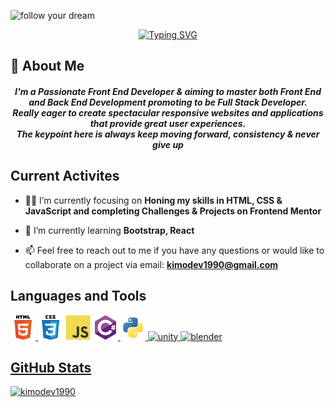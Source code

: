 ![follow your dream](https://github.com/kimodev1990/images-to-readme/assets/146226516/079a1ace-bed6-491c-9694-bcda907ed399)
<div align="center"><a href="https://git.io/typing-svg"><img src="https://readme-typing-svg.herokuapp.com?font=Georgia&weight=700&size=35&duration=1500&pause=500&color=733DF7&center=true&vCenter=true&random=false&width=435&lines=Hi+there!+I'm+Kimo;Front-End+Developer" alt="Typing SVG" /></a></div>

## 🚀 About Me
<h5 align="center">
  I'm a Passionate Front End Developer & aiming to master both Front End and Back End Development promoting to be Full Stack Developer.
  <br>Really eager to create spectacular responsive websites and applications that provide great user experiences.<br>
  The keypoint here is always keep moving forward, consistency & never give up
  </h5>
  
## Current Activites
- 👨‍💻 I’m currently focusing on **Honing my skills in HTML, CSS & JavaScript and completing Challenges & Projects on Frontend Mentor**

- 🧠 I’m currently learning **Bootstrap, React**

- 📫 Feel free to reach out to me if you have any questions or would like to collaborate on a project via email: **kimodev1990@gmail.com**

## Languages and Tools
<p align="left"><a href="https://www.w3.org/html/" target="_blank" rel="noreferrer"> <img src="https://raw.githubusercontent.com/devicons/devicon/master/icons/html5/html5-original-wordmark.svg" alt="html5" width="40" height="40"/> <a href="https://www.w3schools.com/css/" target="_blank" rel="noreferrer"> <img src="https://raw.githubusercontent.com/devicons/devicon/master/icons/css3/css3-original-wordmark.svg" alt="css3" width="40" height="40"/></a> </a><a href="https://developer.mozilla.org/en-US/docs/Web/JavaScript" target="_blank" rel="noreferrer"> <img src="https://raw.githubusercontent.com/devicons/devicon/master/icons/javascript/javascript-original.svg" alt="javascript" width="40" height="40"/></a> <a href="https://www.w3schools.com/cs/" target="_blank" rel="noreferrer"> <img src="https://raw.githubusercontent.com/devicons/devicon/master/icons/csharp/csharp-original.svg" alt="csharp" width="40" height="40"/> </a>   <a href="https://www.python.org" target="_blank" rel="noreferrer"> <img src="https://raw.githubusercontent.com/devicons/devicon/master/icons/python/python-original.svg" alt="python" width="40" height="40"/> </a> <a href="https://unity.com/" target="_blank" rel="noreferrer"> <img src="https://www.vectorlogo.zone/logos/unity3d/unity3d-icon.svg" alt="unity" width="40" height="40"/> </a> </a> <a href="https://www.blender.org/" target="_blank" rel="noreferrer"> <img src="https://download.blender.org/branding/community/blender_community_badge_white.svg" alt="blender" width="40" height="40"/> </p>

## GitHub Stats
<p><img " src="https://github-readme-streak-stats.herokuapp.com/?user=kimodev1990&" alt="kimodev1990" /></p>
